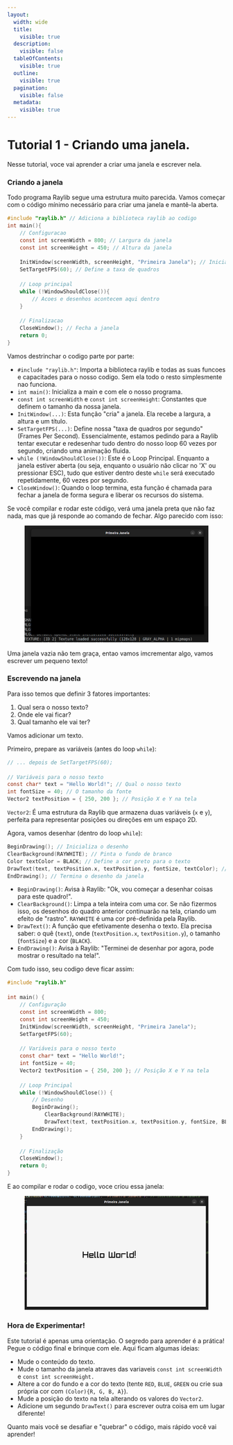 ```yaml
---
layout:
  width: wide
  title:
    visible: true
  description:
    visible: false
  tableOfContents:
    visible: true
  outline:
    visible: true
  pagination:
    visible: false
  metadata:
    visible: true
---
```


# Tutorial 1 - Criando uma janela.

Nesse tutorial, voce vai aprender a criar uma janela e escrever nela.

### Criando a janela

Todo programa Raylib segue uma estrutura muito parecida. Vamos começar com o código mínimo necessário para criar uma janela e mantê-la aberta.

```c
#include "raylib.h" // Adiciona a biblioteca raylib ao codigo
int main(){
    // Configuracao
    const int screenWidth = 800; // Largura da janela
    const int screenHeight = 450; // Altura da janela
    
    InitWindow(screenWidth, screenHeight, "Primeira Janela"); // Inicializa a janela
    SetTargetFPS(60); // Define a taxa de quadros
    
    // Loop principal
    while (!WindowShouldClose()){
        // Acoes e desenhos acontecem aqui dentro
    }
    
    // Finalizacao
    CloseWindow(); // Fecha a janela
    return 0;
}
```

Vamos destrinchar o codigo parte por parte:

* `#include "raylib.h"`: Importa a biblioteca raylib e todas as suas funcoes e capacitades para o nosso codigo. Sem ela todo o resto simplesmente nao funciona.
* `int main()`: Inicializa a main e com ele o nosso programa.
* `const int screenWidth` e `const int screenHeight`: Constantes que definem o tamanho da nossa janela.
* `InitWindow(...)`: Esta função "cria" a janela. Ela recebe a largura, a altura e um título.
* `SetTargetFPS(...)`: Define nossa "taxa de quadros por segundo" (Frames Per Second). Essencialmente, estamos pedindo para a Raylib tentar executar e redesenhar tudo dentro do nosso loop 60 vezes por segundo, criando uma animação fluida.
* `while (!WindowShouldClose())`: Este é o Loop Principal. Enquanto a janela estiver aberta (ou seja, enquanto o usuário não clicar no 'X' ou pressionar ESC), tudo que estiver dentro deste `while` será executado repetidamente, 60 vezes por segundo.
* `CloseWindow()`: Quando o loop termina, esta função é chamada para fechar a janela de forma segura e liberar os recursos do sistema.

Se você compilar e rodar este código, verá uma janela preta que não faz nada, mas que já responde ao comando de fechar. Algo parecido com isso:

<figure><img src="../.gitbook/assets/Captura de tela de 2025-09-16 13-25-38.png" alt=""><figcaption></figcaption></figure>

Uma janela vazia não tem graça, entao vamos imcrementar algo, vamos escrever um pequeno texto!

### Escrevendo na janela

Para isso temos que definir 3 fatores importantes:

1. Qual sera o nosso texto?
2. Onde ele vai ficar?
3. Qual tamanho ele vai ter?

Vamos adicionar um texto.

Primeiro, prepare as variáveis (antes do loop `while`):

```c
// ... depois de SetTargetFPS(60);

// Variáveis para o nosso texto
const char* text = "Hello World!"; // Qual o nosso texto
int fontSize = 40; // O tamanho da fonte
Vector2 textPosition = { 250, 200 }; // Posição X e Y na tela
```

`Vector2`: É uma estrutura da Raylib que armazena duas variáveis (`x` e `y`), perfeita para representar posições ou direções em um espaço 2D.

Agora, vamos desenhar (dentro do loop `while`):

```c
BeginDrawing(); // Inicializa o desenho
ClearBackground(RAYWHITE); // Pinta o fundo de branco
Color textColor = BLACK; // Define a cor preto para o texto 
DrawText(text, textPosition.x, textPosition.y, fontSize, textColor); // Efetivamente escreve o texto
EndDrawing(); // Termina o desenho da janela

```

* `BeginDrawing()`: Avisa à Raylib: "Ok, vou começar a desenhar coisas para este quadro!".
* `ClearBackground()`: Limpa a tela inteira com uma cor. Se não fizermos isso, os desenhos do quadro anterior continuarão na tela, criando um efeito de "rastro". `RAYWHITE` é uma cor pré-definida pela Raylib.
* `DrawText()`: A função que efetivamente desenha o texto. Ela precisa saber: o quê (`text`), onde (`textPosition.x`, `textPosition.y`), o tamanho (`fontSize`) e a cor (`BLACK`).
* `EndDrawing()`: Avisa à Raylib: "Terminei de desenhar por agora, pode mostrar o resultado na tela!".

Com tudo isso, seu codigo deve ficar assim:

```c
#include "raylib.h"

int main() {
    // Configuração
    const int screenWidth = 800;
    const int screenHeight = 450;
    InitWindow(screenWidth, screenHeight, "Primeira Janela");
    SetTargetFPS(60);

    // Variáveis para o nosso texto
    const char* text = "Hello World!";
    int fontSize = 40;
    Vector2 textPosition = { 250, 200 }; // Posição X e Y na tela

    // Loop Principal
    while (!WindowShouldClose()) {
        // Desenho
        BeginDrawing();
            ClearBackground(RAYWHITE);
            DrawText(text, textPosition.x, textPosition.y, fontSize, BLACK);
        EndDrawing();
    }

    // Finalização
    CloseWindow();
    return 0;
}
```

E ao compilar e rodar o codigo, voce criou essa janela:

<figure><img src="../.gitbook/assets/Captura de tela de 2025-09-16 13-50-22.png" alt=""><figcaption></figcaption></figure>

### Hora de Experimentar!

Este tutorial é apenas uma orientação. O segredo para aprender é a prática! Pegue o código final e brinque com ele. Aqui ficam algumas ideias:

* Mude o conteúdo do texto.
* Mude o tamanho da janela atraves das variaveis `const int screenWidth` e `const int screenHeight.`
* Altere a cor do fundo e a cor do texto (tente `RED`, `BLUE`, `GREEN` ou crie sua própria cor com `(Color){R, G, B, A}`).
* Mude a posição do texto na tela alterando os valores do `Vector2`.
* Adicione um segundo `DrawText()` para escrever outra coisa em um lugar diferente!

Quanto mais você se desafiar e "quebrar" o código, mais rápido você vai aprender!

